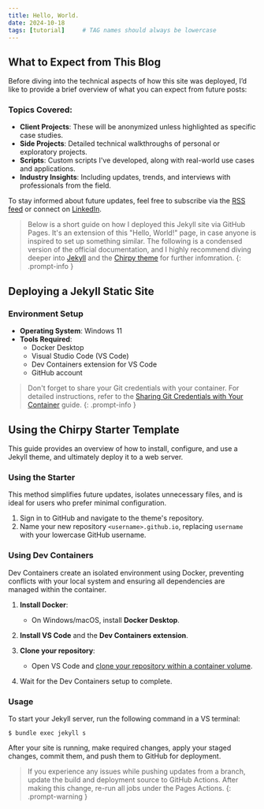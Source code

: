 ```yaml
---
title: Hello, World.
date: 2024-10-18
tags: [tutorial]     # TAG names should always be lowercase
---
```


## What to Expect from This Blog

Before diving into the technical aspects of how this site was deployed, I’d like to provide a brief overview of what you can expect from future posts:

### Topics Covered:

- **Client Projects**: These will be anonymized unless highlighted as specific case studies.
- **Side Projects**: Detailed technical walkthroughs of personal or exploratory projects.
- **Scripts**: Custom scripts I've developed, along with real-world use cases and applications.
- **Industry Insights**: Including updates, trends, and interviews with professionals from the field.

To stay informed about future updates, feel free to subscribe via the [RSS feed](https://spyincoffee.github.io/feed.xml) or connect on [LinkedIn](https://www.linkedin.com/in/lukasroberts/).


> Below is a short guide on how I deployed this Jekyll site via GitHub Pages. It's an extension of this "Hello, World!" page, in case anyone is inspired to set up something similar. The following is a condensed version of the official documentation, and I highly recommend diving deeper into [Jekyll](https://jekyllrb.com/) and the [Chirpy theme](https://github.com/cotes2020/jekyll-theme-chirpy) for further infomration.
{: .prompt-info }

## Deploying a Jekyll Static Site

### Environment Setup

- **Operating System**: Windows 11
- **Tools Required**:
  - Docker Desktop
  - Visual Studio Code (VS Code)
  - Dev Containers extension for VS Code
  - GitHub account

> Don't forget to share your Git credentials with your container. For detailed instructions, refer to the [Sharing Git Credentials with Your Container](https://code.visualstudio.com/remote/advancedcontainers/sharing-git-credentials) guide.
{: .prompt-info }

## Using the Chirpy Starter Template

This guide provides an overview of how to install, configure, and use a Jekyll theme, and ultimately deploy it to a web server.

### Using the Starter

This method simplifies future updates, isolates unnecessary files, and is ideal for users who prefer minimal configuration.

1. Sign in to GitHub and navigate to the theme's repository.
2. Name your new repository `<username>.github.io`, replacing `username` with your lowercase GitHub username.

### Using Dev Containers

Dev Containers create an isolated environment using Docker, preventing conflicts with your local system and ensuring all dependencies are managed within the container.

1. **Install Docker**:
   - On Windows/macOS, install **Docker Desktop**.
2. **Install VS Code** and the **Dev Containers extension**.
3. **Clone your repository**:
   - Open VS Code and [clone your repository within a container volume](https://code.visualstudio.com/docs/devcontainers/containers#:~:text=Start%20VS%20Code%20and%20run,that%20appears%20and%20press%20Enter.).

4. Wait for the Dev Containers setup to complete.

### Usage

To start your Jekyll server, run the following command in a VS terminal:

```terminal
$ bundle exec jekyll s
```
After your site is running, make required changes, apply your staged changes, commit them, and push them to GitHub for deployment.

> If you experience any issues while pushing updates from a branch, update the build and deployment source to GitHub Actions. After making this change, re-run all jobs under the Pages Actions.
>{: .prompt-warning }
